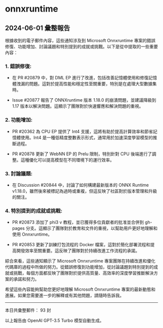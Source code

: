 # onnxruntime

## 2024-06-01 彙整報告

根據收到的電子郵件內容，這些通知涉及到 Microsoft Onnxruntime 專案的錯誤修復、功能增加、討論議題和特別提到的成就或挑戰。以下是從中提取的一些重要內容：

### 1. **錯誤修復**:

- 在 PR #20879 中，對 DML EP 進行了改進，包括改善記憶體使用和修復記憶體洩漏的問題。這對於提高性能和穩定性至關重要，特別是在處理大型數據集時。

- Issue #20877 報告了 ONNXruntime 版本 1.18.0 的崩潰問題，並建議降級到 1.17 版本以解決問題。這顯示了團隊對於快速響應和解決問題的重視。

### 2. **功能增加**:

- PR #20362 為 CPU EP 提供了 Int4 支援，這將有助於提高計算效率和節省記憶體使用。Int4 是一種低精度整數表示形式，通常用於加速深度學習模型的推斷過程。

- PR #20878 更新了 WebNN EP 的 Prelu 限制，特別針對 CPU 後端進行了調整。這種優化可以提高模型在不同環境下的運行效率。

### 3. **討論議題**:

- 在 Discussion #20844 中，討論了如何構建最新版本的 ONNX Runtime v1.18.0，雖然後來被標記為過時或重複，但這反映了社區對於版本管理和升級的關注。

### 4. **特別提到的成就或挑戰**:

- PR #20873 添加了 phi3 v 教程，並已獲得多位貢獻者的批准並合併到 gh-pages 分支。這顯示了團隊對於教育和文件的重視，以幫助用戶更好地理解和使用 Onnxruntime。

- PR #20853 更新了訓練打包流程的 Docker 檔案，這對於簡化部署流程和提高開發效率至關重要。這反映了團隊對於持續改進工作流程的承諾。

綜合來看，這些通知顯示了 Microsoft Onnxruntime 專案團隊在持續改進和優化代碼庫的過程中所做的努力。從錯誤修復到功能增加，從討論議題到特別提到的成就或挑戰，每個方面都反映了團隊對於提供高質量、高效率的深度學習推斷解決方案的承諾和努力。

希望這些內容能夠幫助您更好地理解 Microsoft Onnxruntime 專案的最新動態和進展。如果您需要進一步的解釋或有其他問題，請隨時告訴我。

---

本日共彙整郵件： 93 封

以上報告由 OpenAI GPT-3.5 Turbo 模型自動生成。

